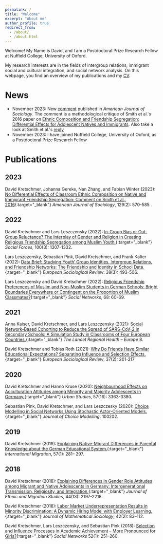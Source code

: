 ```yaml
---
permalink: /
title: "Welcome"
excerpt: "About me"
author_profile: true
redirect_from: 
  - /about/
  - /about.html
---
```



Welcome! My Name is David, and I am a Postdoctoral Prize Research Fellow at Nuffield College, University of Oxford.

My research interests are in the fields of intergroup relations, immigrant social and cultural integration, and social network analysis. On this webpage, you find an overview of my publications and my [CV](https://davidkretschmer.github.io/assets/vita.pdf).

News
======

- November 2023: New [comment](https://www.journals.uchicago.edu/doi/full/10.1086/727823) published in _American Journal of Sociology_. The comment is a methodological critique of Smith et al.'s 2016 paper on [Ethnic Composition and Friendship Segregation: Differential Effects for Adolescent Natives and Immigrants](https://www.journals.uchicago.edu/doi/full/10.1086/684032). Also take a look at Smith et al.'s [reply](https://www.journals.uchicago.edu/doi/10.1086/727858)
- November 2023: I have joined Nuffield College, University of Oxford, as a Postdoctoral Prize Research Fellow


Publications
======

## 2023

David Kretschmer, Johanna Gereke, Nan Zhang, and Fabian Winter (2023): [No Differential Effects of Classroom Ethnic Composition on Native and Immigrant Friendship Segregation: Comment on Smith et al., 2016](https://www.journals.uchicago.edu/doi/full/10.1086/727823){:target="_blank"} _American Journal of Sociology_, 129(2): 570-585  .


## 2022

David Kretschmer and Lars Leszczensky (2022): [In-Group Bias or Out-Group Reluctance? The Interplay of Gender and Religion in Creating Religious Friendship Segregation among Muslim Youth.](https://academic.oup.com/sf/article/100/3/1307/6225741){:target="_blank"} _Social Forces_, 100(3): 1307-1332.

Lars Leszczensky, Sebastian Pink, David Kretschmer, and Frank Kalter (2022): [Data Brief: Studying Youth’ Group Identities, Intergroup Relations, and Friendship Networks: The Friendship and Identity in School Data.](https://academic.oup.com/esr/article/38/3/493/6406434){:target="_blank"} _European Sociological Review_. 38(3): 493-506.

Lars Leszczensky and David Kretschmer (2022): [Religious Friendship Preferences of Muslim and Non-Muslim Students in German Schools: Bright Boundaries Everywhere or Contingent on the Proportion of Muslim Classmates?](https://www.sciencedirect.com/science/article/abs/pii/S0378873321000319){:target="_blank"} _Social Networks_, 68: 60-69.

## 2021

Anna Kaiser, David Kretschmer, and Lars Leszczensky (2021): [Social Network-Based Cohorting to Reduce the Spread of SARS-CoV-2 in Secondary Schools: A Simulation Study in Classrooms of Four European Countries.](https://www.sciencedirect.com/science/article/pii/S2666776221001435){:target="_blank"} _The Lancet Regional Health – Europe_ 8.

David Kretschmer and Tobias Roth (2021): [Why Do Friends Have Similar Educational Expectations? Separating Influence and Selection Effects.](https://academic.oup.com/esr/article-abstract/37/2/201/6000730){:target="_blank"} _European Sociological Review_, 37(2): 201-217

## 2020

David Kretschmer and Hanno Kruse (2020): [Neighbourhood Effects on Acculturation Attitudes among Minority and Majority Adolescents in Germany.](https://journals.sagepub.com/doi/full/10.1177/0042098019897890){:target="_blank"} _Urban Studies_, 57(16): 3363-3380.

Sebastian Pink, David Kretschmer, and Lars Leszczesky (2020): [Choice Modelling in Social Networks Using Stochastic Actor-Oriented Models.](https://www.sciencedirect.com/science/article/abs/pii/S1755534520300014){:target="_blank"} _Journal of Choice Modelling_. 100202.

## 2019

David Kretschmer (2019): [Explaining Native-Migrant Differences in Parental Knowledge about the German Educational System.](https://onlinelibrary.wiley.com/doi/full/10.1111/imig.12535){:target="_blank"} _International Migration_, 57(1): 281– 297.

## 2018

David Kretschmer (2018): [Explaining Differences in Gender Role Attitudes among Migrant and Native Adolescents in Germany: Intergenerational Transmission, Religiosity, and Integration.](https://www.tandfonline.com/doi/full/10.1080/1369183X.2017.1388159){:target="_blank"} _Journal of Ethnic and Migration Studies_, 44(13): 2197-2218.

David Kretschmer (2018): [Labor Market Underrepresentation Results in Minority Discrimination: A Dynamic Hiring Model with Employer Learning.](https://www.tandfonline.com/doi/full/10.1080/0022250X.2018.1425299){:target="_blank"} _Journal of Mathematical Sociology_, 42(2): 83–112.

David Kretschmer, Lars Leszczensky, and Sebastian Pink (2018): [Selection and Influence Processes in Academic Achievement – More Pronounced for Girls?](https://www.sciencedirect.com/science/article/abs/pii/S0378873316304890){:target="_blank"} _Social Networks_ 52(1): 251–260.